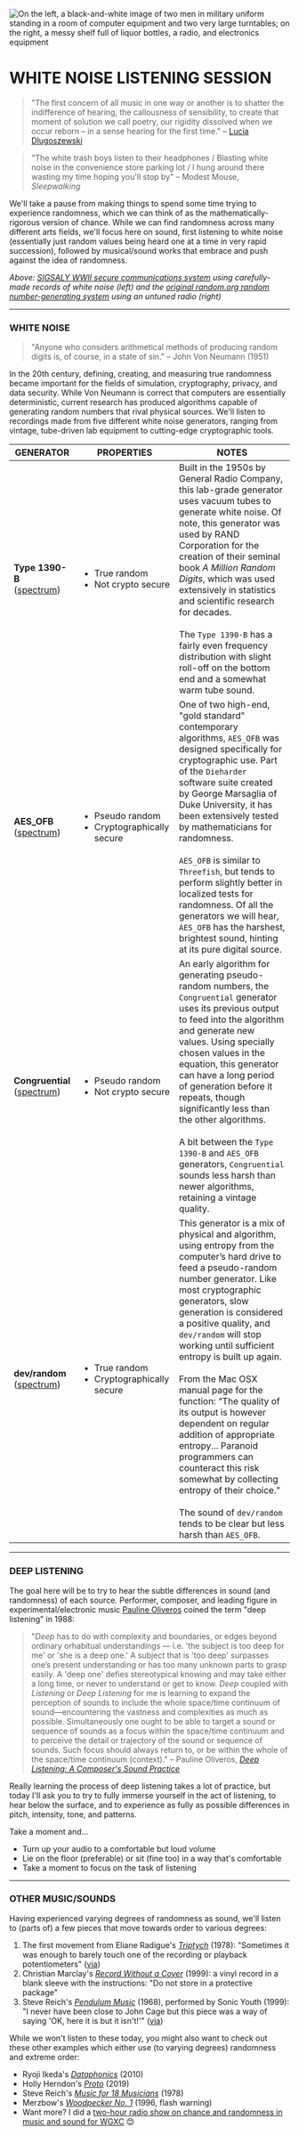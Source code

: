 ![On the left, a black-and-white image of two men in military uniform standing in a room of computer equipment and two very large turntables; on the right, a messy shelf full of liquor bottles, a radio, and electronics equipment](https://raw.githubusercontent.com/jeffThompson/ChanceAndRandomness-TransartInstitute/main/Images/ActivityHeaders/SIGSALY-RandomOrgRadioSetup.jpg)

# WHITE NOISE LISTENING SESSION  

> "The first concern of all music in one way or another is to shatter the indifference of hearing, the callousness of sensibility, to create that moment of solution we call poetry, our rigidity dissolved when we occur reborn – in a sense hearing for the first time." – [Lucia Dlugoszewski](https://en.wikipedia.org/wiki/Lucia_Dlugoszewski)  

> "The white trash boys listen to their headphones / Blasting white noise in the convenience store parking lot / I hung around there wasting my time hoping you'll stop by" – Modest Mouse, *Sleepwalking*  

We'll take a pause from making things to spend some time trying to experience randomness, which we can think of as the mathematically-rigorous version of chance. While we can find randomness across many different arts fields, we'll focus here on sound, first listening to white noise (essentially just random values being heard one at a time in very rapid succession), followed by musical/sound works that embrace and push against the idea of randomness.

*Above: [SIGSALY WWII secure communications system](https://en.wikipedia.org/wiki/SIGSALY) using carefully-made records of white noise (left) and the [original random.org random number-generating system](https://www.random.org/history) using an untuned radio (right)*

***

### WHITE NOISE  

> "Anyone who considers arithmetical methods of producing random digits is, of course, in a state of sin." – John Von Neumann (1951)  

In the 20th century, defining, creating, and measuring true randomness became important for the fields of simulation, cryptography, privacy, and data security. While Von Neumann is correct that computers are essentially deterministic, current research has produced algorithms capable of generating random numbers that rival physical sources. We'll listen to recordings made from five different white noise generators, ranging from vintage, tube-driven lab equipment to cutting-edge cryptographic tools.

| GENERATOR | PROPERTIES | NOTES |
| --------- | ------ | ----- |
| **Type 1390-B**<br>([spectrum](https://raw.githubusercontent.com/jeffThompson/ChanceAndRandomness-TransartInstitute/main/Images/WhiteNoiseSpectrumAnalysis/Type1390-B/Type1390B-Spectrograph.png)) | <ul><li>True random</li><li>Not crypto secure</li></ul> | Built in the 1950s by General Radio Company, this lab-grade generator uses vacuum tubes to generate white noise. Of note, this generator was used by RAND Corporation for the creation of their seminal book *A Million Random Digits*, which was used extensively in statistics and scientific research for decades.<br><br>The `Type 1390-B` has a fairly even frequency distribution with slight roll-off on the bottom end and a somewhat warm tube sound. |
| **AES_OFB**<br>([spectrum](https://raw.githubusercontent.com/jeffThompson/ChanceAndRandomness-TransartInstitute/main/Images/WhiteNoiseSpectrumAnalysis/AES_OFB/AESOFB-Spectrograph-TINTED.png)) | <ul><li>Pseudo random</li><li>Cryptographically secure</li></ul> | One of two high-end, "gold standard" contemporary algorithms, `AES_OFB` was designed specifically for cryptographic use. Part of the `Dieharder` software suite created by George Marsaglia of Duke University, it has been extensively tested by mathematicians for randomness.<br><br>`AES_OFB` is similar to `Threefish`, but tends to perform slightly better in localized tests for randomness. Of all the generators we will hear, `AES_OFB` has the harshest, brightest sound, hinting at its pure digital source. |
| **Congruential**<br>([spectrum](https://raw.githubusercontent.com/jeffThompson/ChanceAndRandomness-TransartInstitute/main/Images/WhiteNoiseSpectrumAnalysis/Congruential/Congruential-Spectrograph-TINTED.png)) | <ul><li>Pseudo random</li><li>Not crypto secure</li></ul> | An early algorithm for generating pseudo-random numbers, the `Congruential` generator uses its previous output to feed into the algorithm and generate new values. Using specially chosen values in the equation, this generator can have a long period of generation before it repeats, though significantly less than the other algorithms.<br><br>A bit between the `Type 1390-B` and `AES_OFB` generators, `Congruential` sounds less harsh than newer algorithms, retaining a vintage quality. |
| **dev/random**<br>([spectrum](https://raw.githubusercontent.com/jeffThompson/ChanceAndRandomness-TransartInstitute/main/Images/WhiteNoiseSpectrumAnalysis/dev-random/devrandom-Spectrograph-TINTED.png)) | <ul><li>True random</li><li>Cryptographically secure</li></ul> | This generator is a mix of physical and algorithm, using entropy from the computer’s hard drive to feed a pseudo-random number generator. Like most cryptographic generators, slow generation is considered a positive quality, and `dev/random` will stop working until sufficient entropy is built up again.<br><br>From the Mac OSX manual page for the function: “The quality of its output is however dependent on regular addition of appropriate entropy... Paranoid programmers can counteract this risk somewhat by collecting entropy of their choice.”<br><br>The sound of `dev/random` tends to be clear but less harsh than `AES_OFB`. | 

***

### DEEP LISTENING    
The goal here will be to try to hear the subtle differences in sound (and randomness) of each source. Performer, composer, and leading figure in experimental/electronic music [Pauline Oliveros](https://en.wikipedia.org/wiki/Pauline_Oliveros#Deep_listening) coined the term "deep listening" in 1988: 

> "*Deep* has to do with complexity and boundaries, or edges beyond ordinary orhabitual understandings — i.e. 'the subject is too deep for me' or 'she is a deep one.' A subject that is 'too deep' surpasses one’s present understanding or has too many unknown parts to grasp easily. A 'deep one' defies stereotypical knowing and may take either a long time, or never to understand or get to know. *Deep* coupled with *Listening* or *Deep Listening* for me is learning to expand the perception of sounds to include the whole space/time continuum of sound—encountering the vastness and complexities as much as possible. Simultaneously one ought to be able to target a sound or sequence of sounds as a focus within the space/time continuum and to perceive the detail or trajectory of the sound or sequence of sounds. Such focus should always return to, or be within the whole of the space/time continuum (context)." – Pauline Oliveros, [*Deep Listening: A Composer's Sound Practice*](https://monoskop.org/images/2/2c/Oliveros_Pauline_Deep_Listening_A_Composers_Sound_Practice_2005.pdf)

Really learning the process of deep listening takes a lot of practice, but today I'll ask you to try to fully immerse yourself in the act of listening, to hear below the surface, and to experience as fully as possible differences in pitch, intensity, tone, and patterns.

Take a moment and...  
* Turn up your audio to a comfortable but loud volume  
* Lie on the floor (preferable) or sit (fine too) in a way that's comfortable  
* Take a moment to focus on the task of listening  

***

### OTHER MUSIC/SOUNDS  
Having experienced varying degrees of randomness as sound, we'll listen to (parts of) a few pieces that move towards order to various degrees:

1. The first movement from Eliane Radigue's [*Triptych*](https://www.youtube.com/watch?v=OgN3_KXv5O8) (1978): "Sometimes it was enough to barely touch one of the recording or playback potentiometers" ([via](https://vimeo.com/8983993))  
2. Christian Marclay's [*Record Without a Cover*](https://www.youtube.com/watch?v=4QArTJnze6c) (1999): a vinyl record in a blank sleeve with the instructions: "Do not store in a protective package"  
3. Steve Reich's [*Pendulum Music*](https://www.youtube.com/watch?v=5iidNStQRDc) (1968), performed by Sonic Youth (1999): "I never have been close to John Cage but this piece was a way of saying 'OK, here it is but it isn't!'" ([via](https://www.furious.com/perfect/ohm/reich.html))  

While we won't listen to these today, you might also want to check out these other examples which either use (to varying degrees) randomness and extreme order:  
* Ryoji Ikeda's [*Dataphonics*](https://www.youtube.com/watch?v=WYRoMTd74Y8) (2010)    
* Holly Herndon's [*Proto*](https://hollyherndon.bandcamp.com/album/proto) (2019)  
* Steve Reich's [*Music for 18 Musicians*](https://www.youtube.com/watch?v=ILpCKQlDmhc) (1978)  
* Merzbow's [*Woodpecker No. 1*](https://www.youtube.com/watch?v=uaYyMaQnqzA) (1996, flash warning)  
* Want more? I did a [two-hour radio show on chance and randomness in music and sound for WGXC](https://wavefarm.org/radio/wgxc/schedule/076wjf) 😊  

